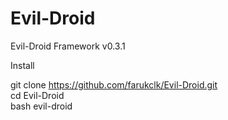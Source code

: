 # Evil-Droid
Evil-Droid Framework  v0.3.1


Install

git clone https://github.com/farukclk/Evil-Droid.git</br>
cd Evil-Droid<br>
bash evil-droid<br>

